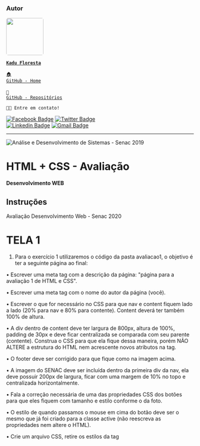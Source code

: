 ### Autor

<a href="https://www.linkedin.com/in/kadufloresta/">
 <img style="border-radius: 5px;" src="https://media-exp1.licdn.com/dms/image/C4D03AQFfIeRf3UDQ9Q/profile-displayphoto-shrink_400_400/0?e=1605139200&v=beta&t=vWVjctWELGPrf-DrfqlwmBWjl88lk6ZwKTUJoCIkI_I" width="100px; alt=""/></b>
 
 <code><b>Kadu Floresta</b></code></a>
 
 <code><a href="https://github.com/KaduFloresta" title="HomeGit">🏠 GitHub - Home</a><br></code><br>
 <code><a href="https://github.com/KaduFloresta?tab=repositories" title="RepoGit">📂 GitHub - Repositórios</a><br></code>

<code>👋🏽 Entre em contato!</code>

[![Facebook Badge](https://img.shields.io/badge/-Kadu_Floresta-lightblue?style=flat-square&logo=Facebook&logoColor=white&link=https://https://www.facebook.com/kadu.floresta)](https://https://www.facebook.com/kadu.floresta)
[![Twitter Badge](https://img.shields.io/badge/-@kadu_kururu-1ca0f1?style=flat-square&labelColor=1ca0f1&logo=twitter&logoColor=white&link=https://twitter.com/kadu_kururu)](https://twitter.com/kadu_kururu)
<br>
[![Linkedin Badge](https://img.shields.io/badge/-Kadu_Floresta-blue?style=flat-square&logo=Linkedin&logoColor=white&link=https://www.linkedin.com/in/kadufloresta/)](https://www.linkedin.com/in/kadufloresta/)
[![Gmail Badge](https://img.shields.io/badge/-cefloresta1@gmail.com-c14438?style=flat-square&logo=Gmail&logoColor=white&link=mailto:cefloresta1@gmail.com)](mailto:cefloresta1@gmail.com)
 
---
![Análise e Desenvolvimento de Sistemas - Senac 2019](https://www.liveondemand.com.br/wp-content/uploads/2019/05/logo-SENAC.png)
# HTML + CSS  - Avaliação

**Desenvolvimento WEB**

## Instruções
Avaliação Desenvolvimento Web - Senac 2020

# TELA 1

1.	Para o exercício 1 utilizaremos o código da pasta avaliacao1, o objetivo é ter a seguinte página ao final:

•	Escrever uma meta tag com a descrição da página: "página para a avaliação 1 de HTML e CSS".

•	Escrever uma meta tag com o nome do autor da página (você).

•	Escrever o que for necessário no CSS para que nav e content fiquem lado a lado (20% para nav e 80% para contente). Content deverá ter também 100% de altura.

•	A div dentro de content deve ter largura de 800px, altura de 100%, padding de 30px e deve ficar centralizada se comparada com seu parente (contente). Construa o CSS para que ela fique dessa maneira, porém NÃO ALTERE a estrutura do HTML nem acrescente novos atributos na tag.

•	O footer deve ser corrigido para que fique como na imagem acima.

•	A imagem do SENAC deve ser incluída dentro da primeira div da nav, ela deve possuir 200px de largura, ficar com uma margem de 10% no topo e centralizada horizontalmente.

•	Fala a correção necessária de uma das propriedades CSS dos botões para que eles fiquem com tamanho e estilo conforme o da foto. 

•	O estilo de quando passamos o mouse em cima do botão deve ser o mesmo que já foi criado para a classe active (não reescreva as propriedades nem altere o HTML).

•	Crie um arquivo CSS, retire os estilos da tag <style>, inclua no novo arquivo e importe no HTML index.html.

•	Crie as páginas sobre.html e contanto.html com estilo igual ao index.html (não esqueça de alterar os links e o active dos botões).

# TELA 2

2.	Desenvolva a tela inicial (antes do login) do site github.com:

•	Você deverá fazer um print de como a tela aparece no seu navegador e incluir junto com a solução.

•	Não precisa realizar as ações dos botões da navbar, nem criar os ícones de flechas.

•	O links não precisam enviar para as páginas originais, eles podem ser vazios.

•	Você não precisa desenvolver o resto da página, apenas o que aparece no print acima. (navbar com “built for developers” + formulário).

**Critérios de avaliação:**
- Organização do código;
- Utilização inteligente de seletores;
- Fidelidade aos tamanhos;
- Fidelidade às cores e transparências;

**Boa diversão!**
